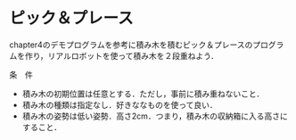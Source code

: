 # ピック＆プレース
chapter4のデモプログラムを参考に積み木を積むピック＆プレースのプログラムを作り，リアルロボットを使って積み木を２段重ねよう．

条　件
- 積み木の初期位置は任意とする．ただし，事前に積み重ねないこと．
- 積み木の種類は指定なし．好きななものを使って良い．
- 積み木の姿勢は低い姿勢．高さ2cm．つまり，積み木の収納箱に入る高さにすること．